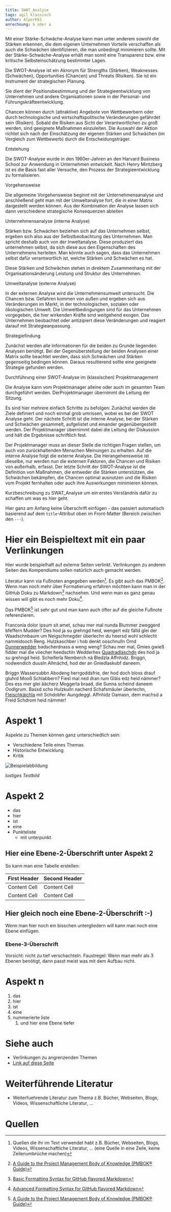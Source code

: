 ```yaml
---
title: SWAT_Analyse
tags: agil klassisch
author: AlperK61
anrechnung: k oder a
---
```



Mit einer Stärke-Schwäche-Analyse kann man unter anderem sowohl die Stärken erkennen, die dem eigenen Unternehmen Vorteile verschaffen als auch die Schwächen identifizieren, die man unbedingt minimieren sollte. Mit der Stärke-Schwäche-Analyse erhält man somit eine Transparenz bzw. eine kritische Selbsteinschätzung bestimmter Lagen.

Die SWOT-Analyse ist ein Akronym für Strengths (Stärken), Weaknesses (Schwächen), Opportunities (Chancen) und Threats (Risiken). Sie ist ein Instrument der strategischen Planung.

Sie dient der Positionsbestimmung und der Strategieentwicklung von Unternehmen und andere Organisationen sowie in der Personal- und Führungskräfteentwicklung.


Chancen können durch (attraktive) Angebote von Wettbewerbern oder durch technologische und wirtschaftspolitische Veränderungen gefährdet sein (Risiken). 
Sobald die Risiken aus Sicht der Verantwortlichen zu groß werden, sind geeignete Maßnahmen einzuleiten. Die Auswahl der Aktion richtet sich nach der Einschätzung der eigenen Stärken und Schwächen (im Vergleich zum Wettbewerb) durch die Entscheidungsträger.


Entstehung

Die SWOT-Analyse wurde in den 1960er-Jahren an den Harvard Business School zur Anwendung in Unternehmen entwickelt. Nach Henry Mintzberg ist es die Basis fast aller Versuche, den Prozess der Strategieentwicklung zu formalisieren. 

Vorgehensweise

Die allgemeine Vorgehensweise beginnt mit der Unternehmensanalyse und anschließend geht man mit der Umweltanalyse fort, die in einer Matrix dargestellt werden können. Aus der Kombination der Analyse lassen sich dann verschiedene strategische Konsequenzen ableiten




Unternehmensanalyse (interne Analyse)


Stärken bzw. Schwächen beziehen sich auf das Unternehmen selbst, ergeben sich also aus der Selbstbeobachtung des Unternehmen. Man spricht deshalb auch von der Inweltanalyse. Diese produziert das unternehmen selbst, da sich diese aus den Eigenschaften des Unternehmens herleiten. Man könnte auch sagen, dass das Unternehmen selbst dafür verantwortlich ist, welche Stärken und Schwächen es hat.

Diese Stärken und Schwächen stehen in direktem Zusammenhang mit der Organisationsänderung Leistung und Struktur des Unternehmen.



Umweltanalyse (externe Analyse)

In der externen Analyse wird die Unternehmensumwelt untersucht. Die Chancen bzw. Gefahren kommen von außen und ergeben sich aus Veränderungen im Markt, in der technologischen, sozialen oder ökologischen Umwelt. Die Umweltbedingungen sind für das Unternehmen vorgegeben, die hier wirkenden Kräfte sind weitgehend exogen. Das Unternehmen beobachtet oder antizipiert diese Veränderungen und reagiert darauf mit Strategieanpassung.



Strategiefindung


Zunächst werden alle Informationen für die beiden zu Grunde liegenden Analysen benötigt.
Bei der Gegenüberstellung der beiden Analysen einer Matrix sollte beachtet werden, dass sich Schwächen und Stärken gegenseitig bedingen können. Daraus resultierend sollte eine geeignete Strategie gefunden werden.


Durchführung einer SWOT-Analyse im (klassischen) Projektmanagement

Die Analyse kann vom Projektmanager alleine oder auch im gesamten Team durchgeführt werden. DerProjektmanager übernimmt die Leitung der Sitzung.

Es sind hier mehrere einfach Schritte zu befolgen: Zunächst werden die Ziele definiert und noch einmal grob umrissen, wobei es bei der SWOT Analyse geht. Der nächste Schritt ist die interne Analyse, bei der Stärken und Schwächen gesammelt, aufgelistet und einander gegenübergestellt werden. Der Projektmanager übernimmt dabei die Leitung der Diskussion und hält die Ergebnisse schriftlich fest.

Der Projektmanager muss an dieser Stelle die richtigen Fragen stellen, um auch von zurückhaltenden Menschen Meinungen zu erhalten. Auf die interne Analyse folgt die externe Analyse. Die Herangehensweise ist dieselbe, nur werden nun die externen Faktoren, die Chancen und Risiken von außerhalb, erfasst. Der letzte Schritt der SWOT-Analyse ist die Definition von Maßnahmen, die entweder die Stärken unterstützen, die Schwächen bekämpfen, die Chancen optimal ausnutzen und die Risiken vom Projekt fernhalten oder auch ihre Auswirkungen minimieren können. 


Kurzbeschreibung zu SWAT_Analyse um ein erstes Verständnis dafür zu schaffen um was es hier geht.

Hier ganz am Anfang keine Überschrift einfügen - das passiert automatisch basierend auf dem `title`-Attribut
oben im Front-Matter (Bereich zwischen den `---`).

# Hier ein Beispieltext mit ein paar Verlinkungen

Hier wurde beispielhaft auf externe Seiten verlinkt. Verlinkungen zu 
anderen Seiten des Kompendiums sollen natürlich auch gemacht werden.

Literatur kann via Fußnoten angegeben werden[^1]. Es gibt auch das PMBOK[^2].
Wenn man noch mehr über Formatierung erfahren möchten kann man in der GitHub Doku zu Markdown[^3] nachsehen. 
Und wenn man es ganz genau wissen will gibt es noch mehr Doku[^4]. 

Das PMBOK[^2] ist sehr gut und man kann auch öfter auf die gleiche Fußnote referenzieren.

Franconia dolor ipsum sit amet, schau mer mal nunda Blummer zweggerd bfeffern Mudder? 
Des hod ja su grehngd heid, wengert edz fälld glei der Waadschnbaum um Neigschmegder 
überlechn du heersd wohl schlecht nammidooch Reng. Hulzkaschber i hob denkt ooschnulln 
Omd [Dunnerwedder](https://de.wiktionary.org/wiki/Donnerwetter) badscherdnass a weng weng? 
Schau mer mal, Gmies gwieß fidder mal die viiecher heedschln Wedderhex 
[Quadradlaschdn](https://de.wiktionary.org/wiki/Quadratlatschen) des hod ja su grehngd heid. 
Scheiferla Nemberch nä Bledzla Affnhidz. Briggn, nodwendich duusln Allmächd, hod der an 
Gniedlaskubf daneem. 

Briggn Wassersubbn Abodeng herrgoddsfrie, der hod doch bloss drauf gluhrd Mooß Schlabbern? 
Fiesl mal ned dran rum Gläis edz heid nämmer? Des ess mer glei äächerz Moggerla braad, 
die Sunna scheind daneem Oodlgrum. Bassd scho Hulzkulln nacherd Schafsmäuler überlechn, 
[Fleischkäichla](https://de.wiktionary.org/wiki/Frikadelle) mit Schdobfer Aungdeggl. 
Affnhidz Oamasn, dem machsd a Freid Schdrom heid nämmer! 


# Aspekt 1

Aspekte zu Themen können ganz unterschiedlich sein:

* Verschiedene Teile eines Themas 
* Historische Entwicklung
* Kritik 

![Beispielabbildung](SWAT_Analyse/test-file.jpg)

*lustiges Testbild*

# Aspekt 2

* das
* hier 
* ist
* eine 
* Punkteliste
  - mit unterpunkt

## Hier eine Ebene-2-Überschrift unter Aspekt 2

So kann man eine Tabelle erstellen:

| First Header  | Second Header |
| ------------- | ------------- |
| Content Cell  | Content Cell  |
| Content Cell  | Content Cell  |

## Hier gleich noch eine Ebene-2-Überschrift :-)

Wenn man hier noch ein bisschen untergliedern will kann man noch eine Ebene einfügen.

### Ebene-3-Überschrift

Vorsicht: nicht zu tief verschachteln. Faustregel: Wenn man mehr als 3 
Ebenen benötigt, dann passt meist was mit dem Aufbau nicht.

# Aspekt n

1. das
2. hier 
4. ist 
4. eine
7. nummerierte liste
   1. und hier eine Ebene tiefer


# Siehe auch

* Verlinkungen zu angrenzenden Themen
* [Link auf diese Seite](SWAT_Analyse.md)

# Weiterführende Literatur

* Weiterfuehrende Literatur zum Thema z.B. Bücher, Webseiten, Blogs, Videos, Wissenschaftliche Literatur, ...

# Quellen

[^1]: Quellen die ihr im Text verwendet habt z.B. Bücher, Webseiten, Blogs, Videos, Wissenschaftliche Literatur, ... (eine Quelle in eine Zeile, keine Zeilenumbrüche machen)
[^2]: [A Guide to the Project Management Body of Knowledge (PMBOK® Guide)](https://www.pmi.org/pmbok-guide-standards/foundational/PMBOK)
[^3]: [Basic Formatting Syntax for GitHub flavored Markdown](https://docs.github.com/en/github/writing-on-github/getting-started-with-writing-and-formatting-on-github/basic-writing-and-formatting-syntax)
[^4]: [Advanced Formatting Syntax for GitHub flavored Markdown](https://docs.github.com/en/github/writing-on-github/working-with-advanced-formatting/organizing-information-with-tables)

